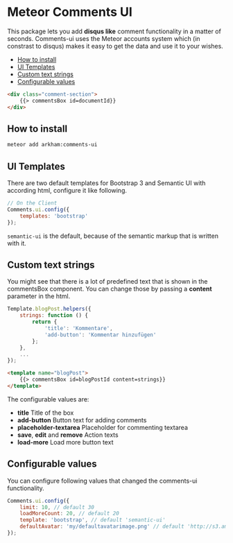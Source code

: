 # Meteor Comments UI

This package lets you add __disqus like__ comment functionality in a matter of seconds. Comments-ui uses the Meteor accounts system which (in constrast to disqus) makes it easy to get the data and use it to your wishes.

<!-- toc -->

* [How to install](#how-to-install)
* [UI Templates](#ui-templates)
* [Custom text strings](#custom-text-strings)
* [Configurable values](#configurable-values)

<!-- toc stop -->


```html
<div class="comment-section">
    {{> commentsBox id=documentId}}
</div>
```

## How to install

```bash
meteor add arkham:comments-ui
```

## UI Templates

There are two default templates for Bootstrap 3 and Semantic UI with according html, configure it like following.

```javascript
// On the Client
Comments.ui.config({
    templates: 'bootstrap'
});
```

```semantic-ui``` is the default, because of the semantic markup that is written with it.

## Custom text strings

You might see that there is a lot of predefined text that is shown in the commentsBox component. You can change those by passing a __content__
parameter in the html.

```javascript
Template.blogPost.helpers({
    strings: function () {
        return {
            'title': 'Kommentare',
            'add-button': 'Kommentar hinzufügen'
        };
    },
    ...
});
```

```html
<template name="blogPost">
    {{> commentsBox id=blogPostId content=strings}}
</template>
```

The configurable values are:

* __title__ Title of the box
* __add-button__ Button text for adding comments
* __placeholder-textarea__ Placeholder for commenting textarea
* __save__, __edit__  and __remove__ Action texts
* __load-more__ Load more button text

## Configurable values

You can configure following values that changed the comments-ui functionality.

```javascript
Comments.ui.config({
    limit: 10, // default 30
    loadMoreCount: 20, // default 20
    template: 'bootstrap', // default 'semantic-ui'
    defaultAvatar: 'my/defaultavatarimage.png' // default 'http://s3.amazonaws.com/37assets/svn/765-default-avatar.png'
});
```
